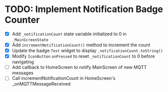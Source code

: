 # TODO: Implement Notification Badge Counter

- [x] Add `_notificationCount` state variable initialized to 0 in `_MainScreenState`
- [x] Add `incrementNotificationCount()` method to increment the count
- [x] Update the badge `Text` widget to display `_notificationCount.toString()`
- [x] Modify `IconButton` `onPressed` to reset `_notificationCount` to 0 before navigating
- [ ] Add callback to HomeScreen to notify MainScreen of new MQTT messages
- [ ] Call incrementNotificationCount in HomeScreen's _onMQTTMessageReceived
